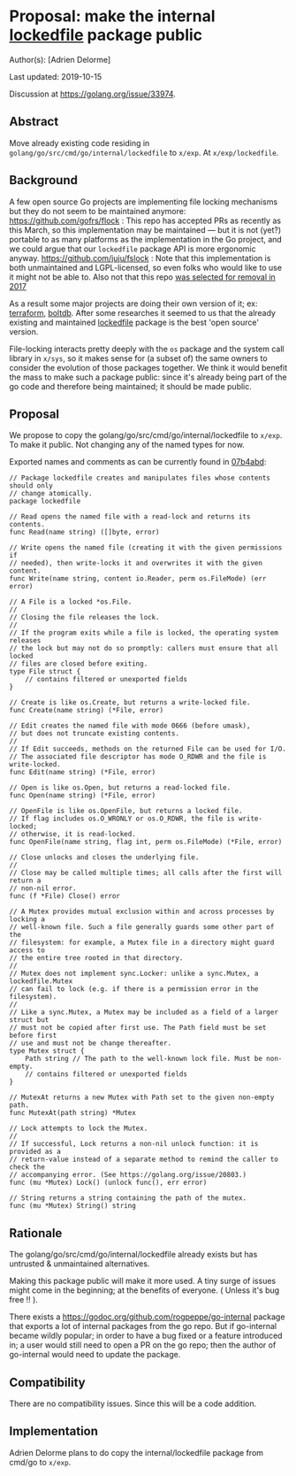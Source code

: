 # Proposal: make the internal [lockedfile](https://godoc.org/github.com/golang/go/src/cmd/go/internal/lockedfile/) package public

Author(s): [Adrien Delorme]

Last updated: 2019-10-15

Discussion at https://golang.org/issue/33974.

## Abstract

Move already existing code residing in
`golang/go/src/cmd/go/internal/lockedfile` to `x/exp`. At `x/exp/lockedfile`.

## Background

A few open source Go projects are implementing file locking mechanisms but they
do not seem to be maintained anymore:
 https://github.com/gofrs/flock : This repo has accepted PRs as recently as
   this March, so this implementation may be maintained — but it is not (yet?)
   portable to as many platforms as the implementation in the Go project, and
   we could argue that our `lockedfile` package API is more ergonomic anyway.
 https://github.com/juju/fslock : Note that this implementation is both
   unmaintained and LGPL-licensed, so even folks who would like to use it might
   not be able to. Also not that this repo [was selected for removal in
   2017](https://github.com/juju/fslock/issues/4) 


As a result some major projects are doing
their own version of it; ex:
[terraform](https://github.com/hashicorp/terraform/blob/1ff9a540202b8c36e33db950374bbb4495737d8f/states/statemgr/filesystem_lock_unix.go),
[boltdb](https://github.com/boltdb/bolt/search?q=flock&unscoped_q=flock). After
some researches it seemed to us that the already existing and maintained
[lockedfile](https://godoc.org/github.com/golang/go/src/cmd/go/internal/lockedfile/)
package is the best 'open source' version.

File-locking interacts pretty deeply with the `os` package and the system call
library in `x/sys`, so it makes sense for (a subset of) the same owners to
consider the evolution of those packages together.
We think it would benefit the mass to make such a package public: since it's
already being part of the go code and therefore being maintained; it should be
made public.

## Proposal

We propose to copy the golang/go/src/cmd/go/internal/lockedfile to `x/exp`. To
make it public. Not changing any of the named types for now.

Exported names and comments as can be currently found in
[07b4abd](https://github.com/golang/go/tree/07b4abd62e450f19c47266b3a526df49c01ba425/src/cmd/go/internal/lockedfile):

```
// Package lockedfile creates and manipulates files whose contents should only
// change atomically.
package lockedfile

// Read opens the named file with a read-lock and returns its contents.
func Read(name string) ([]byte, error)

// Write opens the named file (creating it with the given permissions if
// needed), then write-locks it and overwrites it with the given content.
func Write(name string, content io.Reader, perm os.FileMode) (err error)

// A File is a locked *os.File.
//
// Closing the file releases the lock.
//
// If the program exits while a file is locked, the operating system releases
// the lock but may not do so promptly: callers must ensure that all locked
// files are closed before exiting.
type File struct {
    // contains filtered or unexported fields
}

// Create is like os.Create, but returns a write-locked file.
func Create(name string) (*File, error)

// Edit creates the named file with mode 0666 (before umask),
// but does not truncate existing contents.
//
// If Edit succeeds, methods on the returned File can be used for I/O.
// The associated file descriptor has mode O_RDWR and the file is write-locked.
func Edit(name string) (*File, error)

// Open is like os.Open, but returns a read-locked file.
func Open(name string) (*File, error)

// OpenFile is like os.OpenFile, but returns a locked file.
// If flag includes os.O_WRONLY or os.O_RDWR, the file is write-locked;
// otherwise, it is read-locked.
func OpenFile(name string, flag int, perm os.FileMode) (*File, error)

// Close unlocks and closes the underlying file.
//
// Close may be called multiple times; all calls after the first will return a
// non-nil error.
func (f *File) Close() error

// A Mutex provides mutual exclusion within and across processes by locking a
// well-known file. Such a file generally guards some other part of the
// filesystem: for example, a Mutex file in a directory might guard access to
// the entire tree rooted in that directory.
//
// Mutex does not implement sync.Locker: unlike a sync.Mutex, a lockedfile.Mutex
// can fail to lock (e.g. if there is a permission error in the filesystem).
//
// Like a sync.Mutex, a Mutex may be included as a field of a larger struct but
// must not be copied after first use. The Path field must be set before first
// use and must not be change thereafter.
type Mutex struct {
    Path string // The path to the well-known lock file. Must be non-empty.
    // contains filtered or unexported fields
}

// MutexAt returns a new Mutex with Path set to the given non-empty path.
func MutexAt(path string) *Mutex

// Lock attempts to lock the Mutex.
//
// If successful, Lock returns a non-nil unlock function: it is provided as a
// return-value instead of a separate method to remind the caller to check the
// accompanying error. (See https://golang.org/issue/20803.)
func (mu *Mutex) Lock() (unlock func(), err error)

// String returns a string containing the path of the mutex.
func (mu *Mutex) String() string
```

## Rationale

The golang/go/src/cmd/go/internal/lockedfile already exists but has untrusted &
unmaintained alternatives.

Making this package public will make it more used. A tiny surge of issues
  might come in the beginning; at the benefits of everyone. ( Unless it's
  bug free !! ).

There exists a https://godoc.org/github.com/rogpeppe/go-internal package that
  exports a lot of internal packages from the go repo. But if go-internal
  became wildly popular; in order to have a bug fixed or a feature introduced
  in; a user would still need to open a PR on the go repo; then the author of
  go-internal would need to update the package.

## Compatibility

There are no compatibility issues. Since this will be a code addition.

## Implementation

Adrien Delorme plans to do copy the internal/lockedfile package from cmd/go to
`x/exp`.